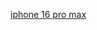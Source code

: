 [iphone 16 pro max](https://www.techopedia.com/wp-content/uploads/2024/06/iPhone-16-Pro-Max-vs.-Samsung-S24-Ultra.jpg.webp)
